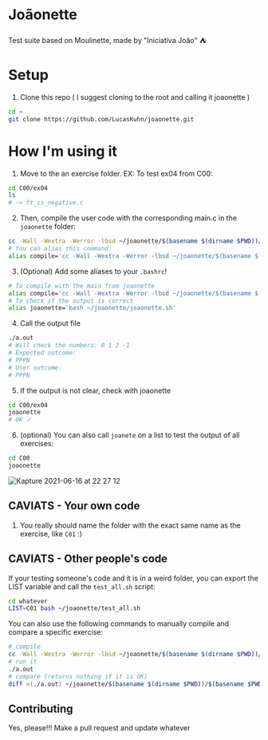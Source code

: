 # Joãonette
Test suite based on Moulinette, made by "Iniciativa João" ⛺️

# Setup 
1. Clone this repo ( I suggest cloning to the root and calling it joaonette )
```sh
cd ~
git clone https://github.com/LucasKuhn/joaonette.git
```

# How I'm using it

1. Move to the an exercise folder. EX: To test ex04 from C00: 
```sh
cd C00/ex04
ls
# -> ft_is_negative.c
```

2. Then, compile the user code with the corresponding main.c in the `joaonette` folder: 
```sh
cc -Wall -Wextra -Werror -lbsd ~/joaonette/$(basename $(dirname $PWD))/$(basename $PWD)/*.c *.c
# You can alias this command:
alias compile='cc -Wall -Wextra -Werror -lbsd ~/joaonette/$(basename $(dirname $PWD))/$(basename $PWD)/*.c *.c'
```

3. (Optional) Add some aliases to your `.bashrc`!
```sh
# To compile with the main from joaonette
alias compile='cc -Wall -Wextra -Werror -lbsd ~/joaonette/$(basename $(dirname $PWD))/$(basename $PWD)/*.c *.c'
# To check if the output is correct
alias joaonette='bash ~/joaonette/joaonette.sh'
```

4. Call the output file
```sh
./a.out 
# Will check the numbers: 0 1 2 -1
# Expected outcome: 
# PPPN 
# User outcome: 
# PPPN
```

5. If the output is not clear, check with joaonette 
```sh
cd C00/ex04
joaonette
# OK ✓
```

6. (optional) You can also call `joanete` on a list to test the output of all exercises:

```sh
cd C00
joaonette
```
![Kapture 2021-06-16 at 22 27 12](https://user-images.githubusercontent.com/26127185/122316379-2601ed00-cef2-11eb-8c43-ac5f4eef6fb9.gif)

## CAVIATS - Your own code 

1. You really should name the folder with the exact same name as the exercise, like `C01` :)

## CAVIATS - Other people's code

If your testing someone's code and it is in a weird folder, you can export the LIST variable and call the `test_all.sh` script: 
```sh
cd whatever
LIST=C01 bash ~/joaonette/test_all.sh
```

You can also use the following commands to manually compile and compare a specific exercise: 
```sh
# compile 
cc -Wall -Wextra -Werror -lbsd ~/joaonette/$(basename $(dirname $PWD))/$(basename $PWD)/*.c *.c
# run it 
./a.out
# compare (returns nothing if it is OK)
diff <(./a.out) ~/joaonette/$(basename $(dirname $PWD))/$(basename $PWD)/expected_output
```

## Contributing 

Yes, please!!! Make a pull request and update whatever 
